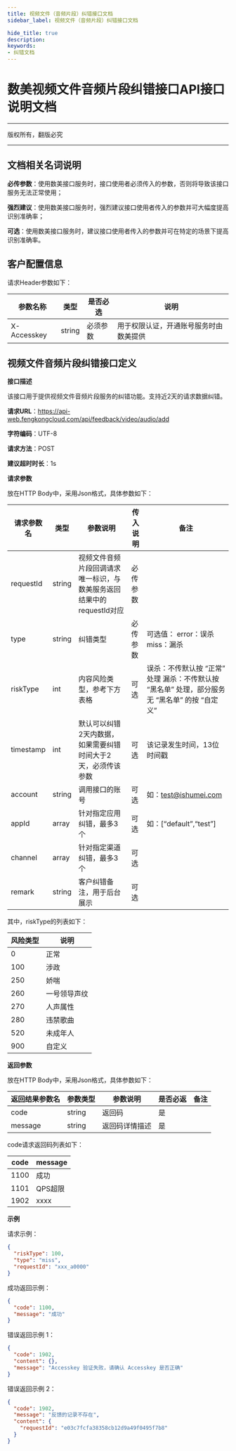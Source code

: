 ```yaml
---
title: 视频文件（音频片段）纠错接口文档
sidebar_label: 视频文件（音频片段）纠错接口文档

hide_title: true
description: 
keywords:
- 纠错文档
---
```


# 数美视频文件音频片段纠错接口API接口说明文档

---

版权所有，翻版必究

---


## 文档相关名词说明

**必传参数**：使用数美接口服务时，接口使用者必须传入的参数，否则将导致该接口服务无法正常使用；

**强烈建议**：使用数美接口服务时，强烈建议接口使用者传入的参数并可大幅度提高识别准确率；

**可选**：使用数美接口服务时，建议接口使用者传入的参数并可在特定的场景下提高识别准确率。

## 客户配置信息

请求Header参数如下：

| **参数名称** | **类型** | **是否必选** | **说明**                               |
| ------------ | -------- | ------------ | -------------------------------------- |
| X-Accesskey  | string   | 必须参数     | 用于权限认证，开通账号服务时由数美提供 |

## 视频文件音频片段纠错接口定义

**接口描述**

该接口用于提供视频文件音频片段服务的纠错功能。支持近2天的请求数据纠错。

**请求URL**：https://api-web.fengkongcloud.com/api/feedback/video/audio/add

**字符编码**：UTF-8

**请求方法**：POST

**建议超时时长**：1s

**请求参数**

放在HTTP Body中，采用Json格式，具体参数如下：

| **请求参数名** | **类型** | **参数说明**                                                          | **传入说明** | **备注**                                                                                       |
| -------------- | -------- | --------------------------------------------------------------------- | ------------ | ---------------------------------------------------------------------------------------------- |
| requestId      | string   | 视频文件音频片段回调请求唯一标识，与数美服务返回结果中的requestId对应 | 必传参数     |                                                                                                |
| type           | string   | 纠错类型                                                              | 必传参数     | 可选值： error：误杀 miss：漏杀                                                                |
| riskType       | int      | 内容风险类型，参考下方表格                                            | 可选         | 误杀：不传默认按 “正常” 处理 漏杀：不传默认按 “黑名单” 处理，部分服务无 “黑名单” 的按 “自定义” |
| timestamp      | int      | 默认可以纠错2天内数据，如果需要纠错时间大于2天，必须传该参数          | 可选         | 该记录发生时间，13位时间戳                                                                     |
| account        | string   | 调用接口的账号                                                        | 可选         | 如：test@ishumei.com                                                                           |
| appId          | array    | 针对指定应用纠错，最多3个                                             | 可选         | 如：[“default”,“test”]                                                                         |
| channel        | array    | 针对指定渠道纠错，最多3个                                             | 可选         |                                                                                                |
| remark         | string   | 客户纠错备注，用于后台展示                                            | 可选         |                                                                                                |

其中，riskType的列表如下：

| **风险类型** | **说明**     |
| ------------ | ------------ |
| 0            | 正常         |
| 100          | 涉政         |
| 250          | 娇喘         |
| 260          | 一号领导声纹 |
| 270          | 人声属性     |
| 280          | 违禁歌曲     |
| 520          | 未成年人     |
| 900          | 自定义       |

**返回参数**

放在HTTP Body中，采用Json格式，具体参数如下：

| **返回结果参数名** | **参数类型** | **参数说明**   | **是否必返** | **备注** |
| ------------------ | ------------ | -------------- | ------------ | -------- |
| code               | string       | 返回码         | 是           |          |
| message            | string       | 返回码详情描述 | 是           |          |

code请求返回码列表如下：

| **code** | **message** |
| -------- | ----------- |
| 1100     | 成功        |
| 1101     | QPS超限     |
| 1902     | xxxx        |

**示例**

请求示例：
```json
{
  "riskType": 100,
  "type": "miss",
  "requestId": "xxx_a0000"
}
```

成功返回示例：
```json
{
  "code": 1100,
  "message": "成功"
}
```

错误返回示例 1：
```json
{
  "code": 1902,
  "content": {},
  "message": "Accesskey 验证失败，请确认 Accesskey 是否正确"
}
```

错误返回示例 2：
```json
{
  "code": 1902,
  "message": "反馈的记录不存在",
  "content": {
    "requestId": "e03c7fcfa38358cb12d9a49f0495f7b8"
  }
}
```